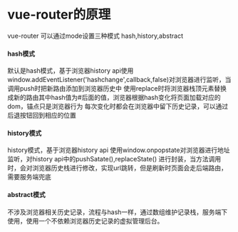 # vue-router的原理

vue-router 可以通过mode设置三种模式 hash,history,abstract

#### hash模式

默认是hash模式，基于浏览器history api使用
window.addEventListener('hashchange',callback,false)对浏览器进行监听，当调用push时把新路由添加到浏览器历史中
使用replace时将浏览器栈顶元素替换成新的路由其中hash值为#后面的值，浏览器根据hash变化将页面加载对应的dom，锚点只是浏览器行为
每次变化时都会在浏览器中留下历史记录，可以通过后退按钮回到相应的位置

#### history模式

history模式，基于浏览器history api 使用window.onpopstate对浏览器进行地址监听，对history api中的pushSatate(),replaceState()
进行封装，当方法调用时，会对浏览器历史栈进行修改，实现url跳转，但是刷新时页面会走后端路由，需要服务端兜底

#### abstract模式

不涉及浏览器相关历史记录，流程与hash一样，通过数组维护记录栈，服务端下使用，使用一个不依赖浏览器历史记录的虚拟管理后台。
